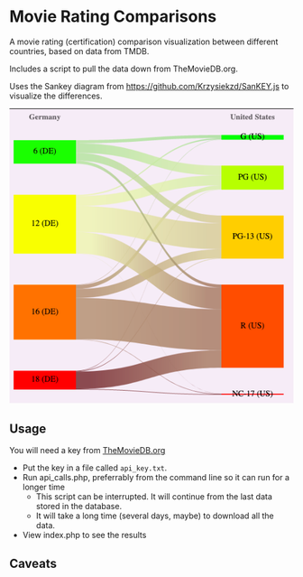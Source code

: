 Movie Rating Comparisons
==========================

A movie rating (certification) comparison visualization between different countries, based on data from TMDB. 

Includes a script to pull the data down from TheMovieDB.org. 

Uses the Sankey diagram from https://github.com/Krzysiekzd/SanKEY.js to visualize the differences.

![Showing German to US ratings mappings](screenshot.png)

Usage
-----

You will need a key from [TheMovieDB.org](https://www.themoviedb.org/documentation/api)

 * Put the key in a file called `api_key.txt`. 
 * Run api_calls.php, preferrably from the command line so it can run for a longer time
   - This script can be interrupted. It will continue from the last data stored in the database. 
   - It will take a long time (several days, maybe) to download all the data. 
 * View index.php to see the results

Caveats
-------
